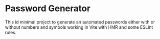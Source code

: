 # Password Generator

This id minimal project to generate an automated passwords either with or without numbers and symbols  working in Vite with HMR and some ESLint rules.
